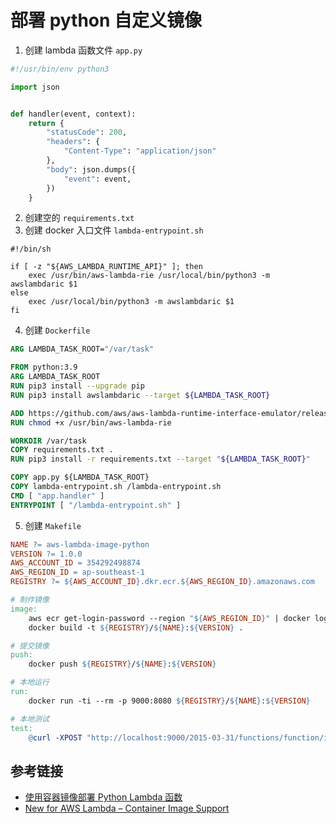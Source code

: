 # 部署 python 自定义镜像

1. 创建 lambda 函数文件 `app.py`

```python
#!/usr/bin/env python3

import json


def handler(event, context):
    return {
        "statusCode": 200,
        "headers": {
            "Content-Type": "application/json"
        },
        "body": json.dumps({
            "event": event,
        })
    }
```

2. 创建空的 `requirements.txt`
3. 创建 docker 入口文件 `lambda-entrypoint.sh`

```shell
#!/bin/sh

if [ -z "${AWS_LAMBDA_RUNTIME_API}" ]; then
    exec /usr/bin/aws-lambda-rie /usr/local/bin/python3 -m awslambdaric $1
else
    exec /usr/local/bin/python3 -m awslambdaric $1
fi
```

4. 创建 `Dockerfile`

```dockerfile
ARG LAMBDA_TASK_ROOT="/var/task"

FROM python:3.9
ARG LAMBDA_TASK_ROOT
RUN pip3 install --upgrade pip
RUN pip3 install awslambdaric --target ${LAMBDA_TASK_ROOT}

ADD https://github.com/aws/aws-lambda-runtime-interface-emulator/releases/latest/download/aws-lambda-rie /usr/bin/aws-lambda-rie
RUN chmod +x /usr/bin/aws-lambda-rie

WORKDIR /var/task
COPY requirements.txt .
RUN pip3 install -r requirements.txt --target "${LAMBDA_TASK_ROOT}"

COPY app.py ${LAMBDA_TASK_ROOT}
COPY lambda-entrypoint.sh /lambda-entrypoint.sh
CMD [ "app.handler" ]
ENTRYPOINT [ "/lambda-entrypoint.sh" ]
```

5. 创建 `Makefile`

```makefile
NAME ?= aws-lambda-image-python
VERSION ?= 1.0.0
AWS_ACCOUNT_ID = 354292498874
AWS_REGION_ID = ap-southeast-1
REGISTRY ?= ${AWS_ACCOUNT_ID}.dkr.ecr.${AWS_REGION_ID}.amazonaws.com

# 制作镜像
image:
	aws ecr get-login-password --region "${AWS_REGION_ID}" | docker login --username AWS --password-stdin ${AWS_ACCOUNT_ID}.dkr.ecr.${AWS_REGION_ID}.amazonaws.com
	docker build -t ${REGISTRY}/${NAME}:${VERSION} .

# 提交镜像
push:
	docker push ${REGISTRY}/${NAME}:${VERSION}

# 本地运行
run:
	docker run -ti --rm -p 9000:8080 ${REGISTRY}/${NAME}:${VERSION}

# 本地测试
test:
	@curl -XPOST "http://localhost:9000/2015-03-31/functions/function/invocations" -d '{"key1":"val1","key2":"val2"}'
```

## 参考链接

- [使用容器镜像部署 Python Lambda 函数](https://docs.aws.amazon.com/zh_cn/lambda/latest/dg/python-image.html#python-image-clients)
- [New for AWS Lambda – Container Image Support](https://aws.amazon.com/cn/blogs/aws/new-for-aws-lambda-container-image-support/)
